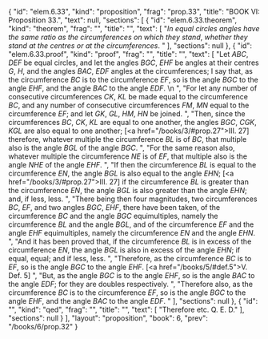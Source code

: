 {
  "id": "elem.6.33",
  "kind": "proposition",
  "frag": "prop.33",
  "title": "BOOK VI: Proposition 33.",
  "text": null,
  "sections": [
    {
      "id": "elem.6.33.theorem",
      "kind": "theorem",
      "frag": "",
      "title": "",
      "text": [
        "<var>In equal circles angles have the same ratio as the circumferences on which they stand</var>, <var>whether they stand at the centres or at the circumferences</var>. "
      ],
      "sections": null
    },
    {
      "id": "elem.6.33.proof",
      "kind": "proof",
      "frag": "",
      "title": "",
      "text": [
        "Let <var>ABC</var>, <var>DEF</var> be equal circles, and let the angles <var>BGC</var>, <var>EHF</var> be angles at their centres <var>G</var>, <var>H</var>, and the angles <var>BAC</var>, <var>EDF</var> angles at the circumferences; I say that, as the circumference <var>BC</var> is to the circumference <var>EF</var>, so is the angle <var>BGC</var> to the angle <var>EHF</var>, and the angle <var>BAC</var> to the angle <var>EDF</var>. \n      ",
        "For let any number of consecutive circumferences <var>CK</var>, <var>KL</var> be made equal to the circumference <var>BC</var>, and any number of consecutive circumferences <var>FM</var>, <var>MN</var> equal to the circumference <var>EF</var>; and let <var>GK</var>, <var>GL</var>, <var>HM</var>, <var>HN</var> be joined. ",
        "Then, since the circumferences <var>BC</var>, <var>CK</var>, <var>KL</var> are equal to one another, the angles <var>BGC</var>, <var>CGK</var>, <var>KGL</var> are also equal to one another; [<a href=\"/books/3/#prop.27\">III. 27</a>] therefore, whatever multiple the circumference <var>BL</var> is of <var>BC</var>, that multiple also is the angle <var>BGL</var> of the angle <var>BGC</var>. ",
        "For the same reason also, whatever multiple the circumference <var>NE</var> is of <var>EF</var>, that multiple also is the angle <var>NHE</var> of the angle <var>EHF</var>. ",
        "If then the circumference <var>BL</var> is equal to the circumference <var>EN</var>, the angle <var>BGL</var> is also equal to the angle <var>EHN</var>; [<a href=\"/books/3/#prop.27\">III. 27</a>] if the circumference <var>BL</var> is greater than the circumference <var>EN</var>, the angle <var>BGL</var> is also greater than the angle <var>EHN</var>; and, if less, less. ",
        "There being then four magnitudes, two circumferences <var>BC</var>, <var>EF</var>, and two angles <var>BGC</var>, <var>EHF</var>, there have been taken, of the circumference <var>BC</var> and the angle <var>BGC</var> equimultiples, namely the circumference <var>BL</var> and the angle <var>BGL</var>, and of the circumference <var>EF</var> and the angle <var>EHF</var> equimultiples, namely the circumference <var>EN</var> and the angle <var>EHN</var>. ",
        "And it has been proved that, if the circumference <var>BL</var> is in excess of the circumference <var>EN</var>, the angle <var>BGL</var> is also in excess of the angle <var>EHN</var>; if equal, equal; and if less, less. ",
        "Therefore, as the circumference <var>BC</var> is to <var>EF</var>, so is the angle <var>BGC</var> to the angle <var>EHF</var>. [<a href=\"/books/5/#def.5\">V. Def. 5</a>] ",
        "But, as the angle <var>BGC</var> is to the angle <var>EHF</var>, so is the angle <var>BAC</var> to the angle <var>EDF</var>; for they are doubles respectively. ",
        "Therefore also, as the circumference <var>BC</var> is to the circumference <var>EF</var>, so is the angle <var>BGC</var> to the angle <var>EHF</var>, and the angle <var>BAC</var> to the angle <var>EDF</var>. "
      ],
      "sections": null
    },
    {
      "id": "",
      "kind": "qed",
      "frag": "",
      "title": "",
      "text": [
        "Therefore etc. Q. E. D."
      ],
      "sections": null
    }
  ],
  "layout": "proposition",
  "book": 6,
  "prev": "/books/6/prop.32"
}
